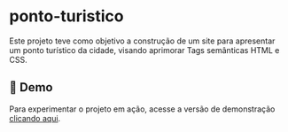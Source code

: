 # ponto-turistico
Este projeto teve como objetivo a construção de um site para apresentar um ponto turístico da cidade, visando aprimorar Tags semânticas HTML e CSS.

## 👀 Demo
Para experimentar o projeto em ação, acesse a versão de demonstração [clicando aqui](https://esmeralda-freire.github.io/ponto-turistico/).



